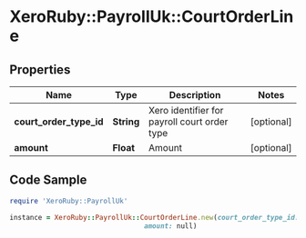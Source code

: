 # XeroRuby::PayrollUk::CourtOrderLine

## Properties

Name | Type | Description | Notes
------------ | ------------- | ------------- | -------------
**court_order_type_id** | **String** | Xero identifier for payroll court order type | [optional] 
**amount** | **Float** | Amount | [optional] 

## Code Sample

```ruby
require 'XeroRuby::PayrollUk'

instance = XeroRuby::PayrollUk::CourtOrderLine.new(court_order_type_id: null,
                                 amount: null)
```


